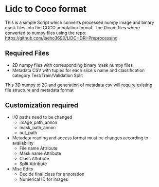 # Lidc to Coco format

This is a simple Script which converts processed numpy image and binary mask files into the COCO annotation format.
The Dicom files where converted to numpy files using the repo: https://github.com/jaeho3690/LIDC-IDRI-Preprocessing

## Required Files
- 2D numpy files with corresponding binary mask numpy files
- Metadata CSV with tuples for each slice's name and classification category Test/Train/Validation Split 

This 3D numpy to 2D and generation of metadata csv will require existing file structure and metadata format

## Customization required
- I/O paths need to be changed
  - image_path_annon
  - mask_path_annon
  - out_path
- Metadata reading and access format must be changes according to availability
  - File name Attribute
  - Mask name Attribute
  - Class Attribute
  - Split Attribute
- Misc Edits
  - Decide final class for annotation
  - Numerical ID for images
  
